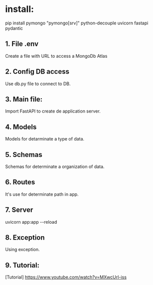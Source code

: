 # install:

pip install pymongo "pymongo[srv]" python-decouple uvicorn fastapi pydantic

## 1. File .env

Create a file with URL to access a MongoDb Atlas

## 2. Config DB access

Use db.py file to connect to DB.

## 3. Main file:

Import FastAPI to create de application server.

## 4. Models

Models for detarminate a type of data.

## 5. Schemas

Schemas for determinate a organization of data.

## 6. Routes

It's use for determinate path in app.

## 7. Server

uvicorn app:app --reload

## 8. Exception

Using exception.

## 9. Tutorial:

[Tutorial] https://www.youtube.com/watch?v=MXwcUrI-iss
